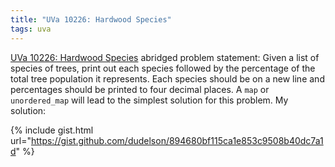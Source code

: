 ```yaml
---
title: "UVa 10226: Hardwood Species"
tags: uva
---
```

[UVa 10226: Hardwood Species](https://uva.onlinejudge.org/index.php?option=com_onlinejudge&Itemid=8&category=24&page=show_problem&problem=1167) abridged problem statement: Given a list of species of trees, print out each species followed by the percentage of the total tree population it represents. Each species should be on a new line and percentages should be printed to four decimal places. <!--more--> A `map` or `unordered_map` will lead to the simplest solution for this problem. My solution:

{% include gist.html url="https://gist.github.com/dudelson/894680bf115ca1e853c9508b40dc7a1d" %}
